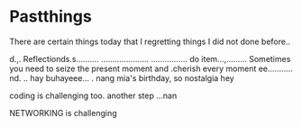 # Pastthings

There are certain things today that I regretting things I did not done before..

d.,.
Reflectionds.s..........
.....................
................
do item...,.........
Sometimes you need to seize the present moment and .cherish every moment ee...........
nd.
..
hay buhayeee...
.
nang mia's birthday, so nostalgia
hey

coding is challenging too.
another step ...nan

NETWORKING is challenging 
